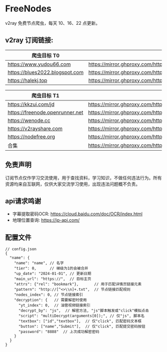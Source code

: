 # FreeNodes

v2ray 免费节点爬虫，每天 10、16、22 点更新。

## v2ray 订阅链接:

| 爬虫目标 T0                        | 订阅链接(镜像网站加速)                                                                                             |
|--------------------------------|----------------------------------------------------------------------------------------------------------|
| https://www.yudou66.com        | https://mirror.ghproxy.com/https://raw.githubusercontent.com/Barabama/FreeNodes/master/nodes/yudou66.txt |
| https://blues2022.blogspot.com | https://mirror.ghproxy.com/https://raw.githubusercontent.com/Barabama/FreeNodes/master/nodes/blues.txt   |
| https://halekj.top             | https://mirror.ghproxy.com/https://raw.githubusercontent.com/Barabama/FreeNodes/master/nodes/halekj.txt  |

| 爬虫目标 T1                         | 订阅链接(镜像网站加速)                                                                                                |
|---------------------------------|-------------------------------------------------------------------------------------------------------------|
| https://kkzui.com/jd            | https://mirror.ghproxy.com/https://raw.githubusercontent.com/Barabama/FreeNodes/master/nodes/kkzui.txt      |
| https://freenode.openrunner.net | https://mirror.ghproxy.com/https://raw.githubusercontent.com/Barabama/FreeNodes/master/nodes/openrunner.txt |
| https://wenode.cc               | https://mirror.ghproxy.com/https://raw.githubusercontent.com/Barabama/FreeNodes/master/nodes/wenode.txt     |
| https://v2rayshare.com          | https://mirror.ghproxy.com/https://raw.githubusercontent.com/Barabama/FreeNodes/master/nodes/v2rayshare.txt |
| https://nodefree.org            | https://mirror.ghproxy.com/https://raw.githubusercontent.com/Barabama/FreeNodes/master/nodes/nodefree.txt   |
| 合集                              | https://mirror.ghproxy.com/https://raw.githubusercontent.com/Barabama/FreeNodes/master/nodes/merged.txt     |

## 免责声明

订阅节点仅作学习交流使用，用于查找资料，学习知识，不做任何违法行为。所有资源均来自互联网，仅供大家交流学习使用，出现违法问题概不负责。

## api请求鸣谢

- 字幕提取密码OCR: https://cloud.baidu.com/doc/OCR/index.html
- 地理位置查询: https://ip-api.com/

## 配置文件

```json5
// config.json
{
  "name": {
    "name": "name", // 名字
    "tier": 0,      // 梯级为1的会被合并
    "up_date": "2024-01-01", // 更新日期
    "main_url": "https://",  // 目标主页
    "attrs": {"rel": "bookmark"},       // 用于匹配详情页链接元素
    "pattern": "http://[^<>\\n]+.txt",  // 节点链接匹配规则
    "nodes_index": 0, // 节点链接索引
    "decryption": {   // 需要解密时使用
      "yt_index": 0,  // 油管视频链接索引
      "decrypt_by": "js",  // 解密方法, "js"脚本触发或"click"模拟点击
      "script": "multiDecrypt(arguments[0]);", // 仅"js", 脚本名
      "textbox": ["id","textbox"],  // 仅"click", 匹配密码文本框
      "button": ["name","Submit"],  // 仅"click", 匹配提交密码按钮
      "password": "8888"  // 上次成功解密密码
    }
  }
}
```
